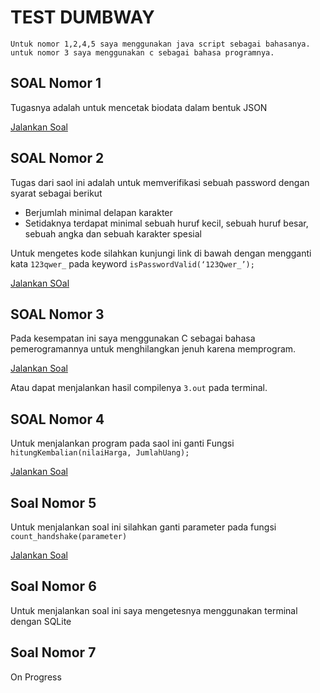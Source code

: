 # TEST DUMBWAY

```
Untuk nomor 1,2,4,5 saya menggunakan java script sebagai bahasanya.
untuk nomor 3 saya menggunakan c sebagai bahasa programnya.
```
## SOAL Nomor 1
Tugasnya adalah untuk mencetak biodata dalam bentuk JSON

[Jalankan Soal](https://es6console.com/k09jnjza/)

## SOAL Nomor 2
Tugas dari saol ini adalah untuk memverifikasi sebuah password dengan syarat sebagai berikut
* Berjumlah minimal delapan karakter
* Setidaknya terdapat minimal sebuah huruf kecil, sebuah huruf besar, sebuah angka dan sebuah karakter spesial

Untuk mengetes kode silahkan kunjungi link di bawah dengan mengganti kata `123qwer_` pada keyword `isPasswordValid(‘123Qwer_’);` 

[Jalankan SOal](https://es6console.com/k09jutvz/)

## SOAL Nomor 3
Pada kesempatan ini saya menggunakan C sebagai bahasa pemerogramannya untuk menghilangkan jenuh karena memprogram.

[Jalankan Soal](https://onlinegdb.com/SkxjyY7bLH)

Atau dapat menjalankan hasil compilenya `3.out` pada terminal.

## SOAL Nomor 4
Untuk menjalankan program pada saol ini ganti Fungsi `hitungKembalian(nilaiHarga, JumlahUang);`

[Jalankan Soal](https://es6console.com/k09jz6u2/)

## Soal Nomor 5
Untuk menjalankan soal ini silahkan ganti parameter pada fungsi `count_handshake(parameter)`

[Jalankan Soal](https://es6console.com/k09k24mf/)

## Soal Nomor 6
Untuk menjalankan soal ini saya mengetesnya menggunakan terminal dengan SQLite

## Soal Nomor 7
On Progress